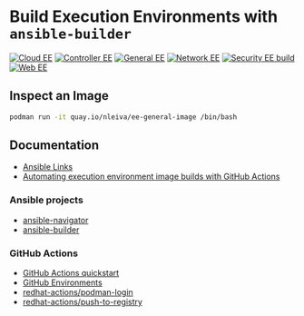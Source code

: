 # Build Execution Environments with `ansible-builder`

[![Cloud EE](https://github.com/nleiva/ee-builds/actions/workflows/ee-cloud-image.yml/badge.svg)](https://github.com/nleiva/ee-builds/actions/workflows/ee-cloud-image.yml) [![Controller EE](https://github.com/nleiva/ee-builds/actions/workflows/ee-controller-image.yml/badge.svg)](https://github.com/nleiva/ee-builds/actions/workflows/ee-controller-image.yml) [![General EE](https://github.com/nleiva/ee-builds/actions/workflows/ee-general-image.yml/badge.svg)](https://github.com/nleiva/ee-builds/actions/workflows/ee-general-image.yml) [![Network EE](https://github.com/nleiva/ee-builds/actions/workflows/ee-network-image.yml/badge.svg)](https://github.com/nleiva/ee-builds/actions/workflows/ee-network-image.yml) [![Security EE build](https://github.com/nleiva/ee-builds/actions/workflows/ee-security-image.yml/badge.svg)](https://github.com/nleiva/ee-builds/actions/workflows/ee-security-image.yml) [![Web EE](https://github.com/nleiva/ee-builds/actions/workflows/ee-web-image.yml/badge.svg)](https://github.com/nleiva/ee-builds/actions/workflows/ee-web-image.yml)

## Inspect an Image

```bash
podman run -it quay.io/nleiva/ee-general-image /bin/bash
```

## Documentation
- [Ansible Links](https://github.com/nleiva/ansible-links)
- [Automating execution environment image builds with GitHub Actions](https://www.ansible.com/blog/automating-execution-environment-image-builds-with-github-actions)

### Ansible projects
- [ansible-navigator](https://github.com/ansible/ansible-navigator)
- [ansible-builder](https://github.com/ansible/ansible-builder)

### GitHub Actions
- [GitHub Actions quickstart](https://docs.github.com/en/actions/quickstart)
- [GitHub Environments](https://docs.github.com/en/actions/deployment/using-environments-for-deployment)
- [redhat-actions/podman-login](https://github.com/redhat-actions/podman-login)
- [redhat-actions/push-to-registry](https://github.com/redhat-actions/push-to-registry)
